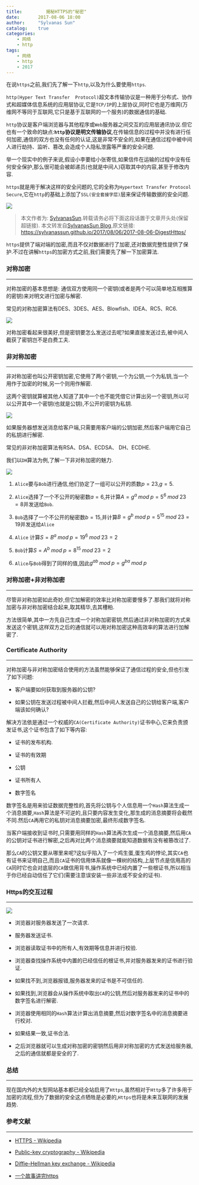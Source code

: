 ```yaml
---
title:         揭秘HTTPS的"秘密"
date:       2017-08-06 18:00
author:     "Sylvanas Sun"
catalog:    true
categories: 
    - 网络
    - http
tags:
    - 网络
    - http
    - 2017
---
```





在说`https`之前,我们先了解一下`http`,以及为什么要使用`https`.

`http(Hyper Text Transfer  Protocol)`超文本传输协议是一种用于分布式、协作式和超媒体信息系统的应用层协议,它是`TCP/IP`的上层协议,同时它也是万维网(万维网不等同于互联网,它只是基于互联网的一个服务)的数据通信的基础.

`http`协议是客户端浏览器与其他程序或`Web`服务器之间交互的应用层通讯协议.但它也有一个致命的缺点:**`http`协议是明文传输协议**,在传输信息的过程中并没有进行任何加密,通信的双方也没有任何的认证,这是非常不安全的,如果在通信过程中被中间人进行劫持、监听、篡改,会造成个人隐私泄露等严重的安全问题.

举一个现实中的例子来说,假设小李要给小张寄信,如果信件在运输的过程中没有任何安全保护,那么很可能会被邮递员(也就是中间人)窃取其中的内容,甚至于修改内容.

`https`就是用于解决这样的安全问题的,它的全称为`Hypertext Transfer Protocol Secure`,它在`http`的基础上添加了`SSL(安全套接字层)`层来保证传输数据的安全问题.

![](http://wx2.sinaimg.cn/mw690/63503acbly1fia1cscjslj20lb0a7443.jpg)



> 本文作者为: [SylvanasSun][1].转载请务必将下面这段话置于文章开头处(保留超链接).
> 本文转发自[SylvanasSun Blog][2],原文链接: https://sylvanassun.github.io/2017/08/06/2017-08-06-DigestHttps/



`https`提供了端对端的加密,而且不仅对数据进行了加密,还对数据完整性提供了保护.不过在讲解`https`的加密方式之前,我们需要先了解一下加密算法.


### 对称加密


----------



对称加密的基本思想是: 通信双方使用同一个密钥(或者是两个可以简单地互相推算的密钥)来对明文进行加密与解密.

常见的对称加密算法有DES、3DES、AES、Blowfish、IDEA、RC5、RC6.

![](http://wx3.sinaimg.cn/mw690/63503acbly1fia3vwjvcdj20j208ydg4.jpg)

对称加密看起来很美好,但是密钥要怎么发送过去呢?如果直接发送过去,被中间人截获了密钥岂不是白费工夫.


### 非对称加密


----------



非对称加密也叫公开密钥加密,它使用了两个密钥,一个为公钥,一个为私钥,当一个用作于加密的时候,另一个则用作解密.

这两个密钥就算被其他人知道了其中一个也不能凭借它计算出另一个密钥,所以可以公开其中一个密钥(也就是公钥),不公开的密钥为私钥.

![](http://wx2.sinaimg.cn/mw690/63503acbly1fia4nut76kj20l50cht97.jpg)

如果服务器想发送消息给客户端,只需要用客户端的公钥加密,然后客户端用它自己的私钥进行解密.


常见的非对称加密算法有RSA、DSA、ECDSA、 DH、ECDHE.

我们以`DH`算法为例,了解一下非对称加密的魅力.

![](https://upload.wikimedia.org/wikipedia/commons/thumb/1/13/Diffie-Hellman-Schl%C3%BCsselaustausch.svg/800px-Diffie-Hellman-Schl%C3%BCsselaustausch.svg.png)

 1. `Alice`要与`Bob`进行通信,他们协定了一组可以公开的质数$p=23$,$g=5$.

 2. `Alice`选择了一个不公开的秘密数$a=6$,并计算$A = {g^a} \; {mod} \; {p} = {5^6} \; {mod} \; {23}  = 8$并发送给`Bob`.

 3. `Bob`选择了一个不公开的秘密数$b=15$,并计算$B = {g^b} \; {mod} \; {p} = {5^{15}} \; {mod} \; {23} = 19$并发送给`Alice`

 4. `Alice` 计算$S = {B^a} \; {mod} \; {p}  = {19^6} \; {mod} \; {23} = 2$

 5. `Bob`计算$S = {A^b} \;  {mod} \; {p} = {8^{15}} \; {mod} \; {23} = 2$

 6. `Alice`与`Bob`得到了同样的值,因此${g^{ab}} \; {mod} \; {p} = {g^{ba}} \; {mod} \; {p}$


### 对称加密+非对称加密


----------


尽管非对称加密如此奇妙,但它加解密的效率比对称加密要慢多了.那我们就将对称加密与非对称加密结合起来,取其精华,去其槽粕.

方法很简单,其中一方先自己生成一个对称加密密钥,然后通过非对称加密的方式来发送这个密钥,这样双方之后的通信就可以用对称加密这种高效率的算法进行加解密了.



### Certificate Authority


----------



对称加密与非对称加密结合使用的方法虽然能够保证了通信过程的安全,但也引发了如下问题: 

 - 客户端要如何获取到服务器的公钥?


 - 如果公钥在发送过程被中间人拦截,然后中间人发送自己的公钥给客户端,客户端该如何确认?


解决方法依是通过一个权威的`CA(Certificate Authority)`证书中心,它来负责颁发证书,这个证书包含了如下等内容: 

 - 证书的发布机构.


 - 证书的有效期


 - 公钥


 - 证书所有人


 - 数字签名


数字签名是用来验证数据完整性的,首先将公钥与个人信息用一个`Hash`算法生成一个消息摘要,`Hash`算法是不可逆的,且只要内容发生变化,那生成的消息摘要将会截然不同.然后`CA`再用它的私钥对消息摘要加密,最终形成数字签名.

当客户端接收到证书时,只需要用同样的`Hash`算法再次生成一个消息摘要,然后用`CA`的公钥对证书进行解密,之后再对比两个消息摘要就能知道数据有没有被篡改过了.

那么`CA`的公钥又要从哪里来呢?这似乎陷入了一个鸡生蛋,蛋生鸡的悖论,其实`CA`也有证书来证明自己,而且`CA`证书的信用体系就像一棵树的结构,上层节点是信用高的`CA`同时它也会对底层的`CA`做信用背书,操作系统中已经内置了一些根证书,所以相当于你已经自动信任了它们(需要注意误安装一些非法或不安全的证书).


### Https的交互过程


----------



![](http://wx2.sinaimg.cn/mw690/63503acbly1fia7yy31rdj20in0o7wfy.jpg)


  - 浏览器对服务器发送了一次请求.


  - 服务器发送证书.


  - 浏览器读取证书中的所有人,有效期等信息并进行校验.


  - 浏览器查找操作系统中内置的已经信任的根证书,并对服务器发来的证书进行验证.


  - 如果找不到,浏览器报错,服务器发来的证书是不可信任的.


  - 如果找到,浏览器会从操作系统中取出`CA`的公钥,然后对服务器发来的证书中的数字签名进行解密.


  - 浏览器使用相同的`Hash`算法计算出消息摘要,然后对数字签名中的消息摘要进行校对.


  - 如果结果一致,证书合法.


  - 之后浏览器就可以生成对称加密的密钥然后用非对称加密的方式发送给服务器,之后的通信就都是安全的了.



### 总结


----------


现在国内外的大型网站基本都已经全站启用了`Https`,虽然相对于`Http`多了许多用于加密的流程,但为了数据的安全这点牺牲是必要的,`Https`也将是未来互联网的发展趋势.


### 参考文献


----------


 - [HTTPS - Wikipedia][3]


 - [Public-key cryptography - Wikipedia][4]


 - [Diffie–Hellman key exchange - Wikipedia][5]


 - [一个故事讲完https][6]


[1]: https://github.com/SylvanasSun
[2]: https://sylvanassun.github.io
[3]: https://en.wikipedia.org/wiki/HTTPS
[4]: https://en.wikipedia.org/wiki/Public-key_cryptography
[5]: https://en.wikipedia.org/wiki/Diffie%E2%80%93Hellman_key_exchange
[6]: https://mp.weixin.qq.com/s?__biz=MzAxOTc0NzExNg==&mid=2665513779&idx=1&sn=a1de58690ad4f95111e013254a026ca2&chksm=80d67b70b7a1f26697fa1626b3e9830dbdf4857d7a9528d22662f2e43af149265c4fd1b60024#rd